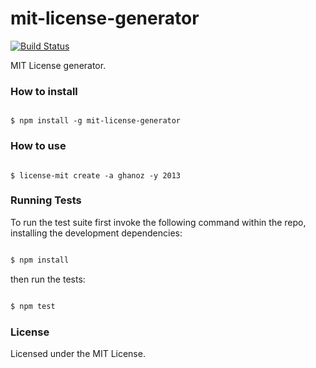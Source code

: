mit-license-generator
=====================

[![Build Status](https://travis-ci.org/muhammadghazali/mit-license-generator.png?branch=master)](https://travis-ci.org/muhammadghazali/mit-license-generator)

MIT License generator.

### How to install

```

$ npm install -g mit-license-generator

```

### How to use

```

$ license-mit create -a ghanoz -y 2013

```

### Running Tests

To run the test suite first invoke the following command within the repo,
installing the development dependencies:

```bash

$ npm install

```

then run the tests:

```bash

$ npm test

```

### License

Licensed under the MIT License.